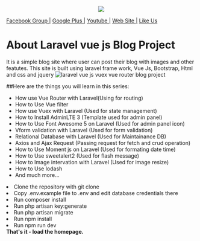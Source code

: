<p align="center"><img src="https://laravel.com/assets/img/components/logo-laravel.svg"></p>

<p><a href="https://www.facebook.com/groups/fullstackwebdevelopment/" rel="nofollow">Facebook Group |</a>
<a href="https://plus.google.com/u/0/communities/113464467764075060760" rel="nofollow">Google Plus |</a>
<a href="https://www.youtube.com/channel/UCqba1eUmmSCal1DbdaHONZA" rel="nofollow">Youtube  |</a>
<a href="http://www.sumon-it.com" rel="nofollow">Web Site |</a>
<a href="https://www.facebook.com/csesumonpro" rel="nofollow">Like Us</a></p>

# About Laravel vue js Blog Project
It is a simple blog site where user can post their blog with images and other featutes. This site is built using laravel frame work, Vue Js, Bootstrap, Html and css and jquery
![laravel vue js vuex vue router blog project](https://user-images.githubusercontent.com/29582239/49328894-e5dff680-f5a1-11e8-9190-c6b25730bfb5.png)
   
##Here are the things you will learn in this series:
* How use Vue Router with Laravel(Using for routing)
* How to Use Vue filter
* How use Vuex with Laravel (Used for state management)
* How to Install AdminLTE 3 (Template used for admin panel)
* How to Use Font Awesome 5 on Laravel (Used for admin panel icon)
* Vform validation with Laravel (Used for form validation)
* Relational Database with Laravel (Used for Maintainance DB)
* Axios and Ajax Request (Passing request for fetch and crud operation)
* How to Use Moment js on Laravel (Used for formating date time)
* How to Use sweetalert2 (Used for flash message)
* How to Image intervation with Laravel (Used for image resize) 
* How to Use lodash 
* And much more...
<article class="markdown-body entry-content" itemprop="text">
  
  <li> Clone the repository with git clone </li>
   <li>Copy .env.example file to .env and edit database credentials there</li>
  <li> Run composer install</li>
  <li> Run php artisan key:generate</li>
  <li> Run php artisan migrate</li>
  <li> Run npm install</li>
   <li>Run npm run dev</li>
<b>That's it - load the homepage.</b>
</article>
